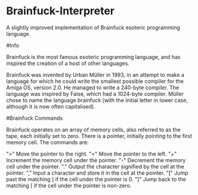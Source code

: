 # Brainfuck-Interpreter

A slightly improved implementation of Brainfuck esoteric programming language.

#Info 

Brainfuck is the most famous esoteric programming language, and has inspired the creation of a host of other languages. 

Brainfuck was invented by Urban Müller in 1993, in an attempt to make a language for which he could write the smallest possible compiler for the Amiga OS, version 2.0. He managed to write a 240-byte compiler. The language was inspired by False, which had a 1024-byte compiler. Müller chose to name the language brainfuck (with the initial letter in lower case, although it is now often capitalised).

#Brainfuck Commands 

Brainfuck operates on an array of memory cells, also referred to as the tape, each initially set to zero. There is a pointer, initially pointing to the first memory cell. The commands are:

">"	   Move the pointer to the right. 
"<"	   Move the pointer to the left. 
"+" 	 Increment the memory cell under the pointer. 
"-" 	 Decrement the memory cell under the pointer. 
"."	   Output the character signified by the cell at the pointer. 
","	   Input a character and store it in the cell at the pointer. 
"["    Jump past the matching ] if the cell under the pointer is 0. 
"]"	   Jump back to the matching [ if the cell under the pointer is non-zero. 

